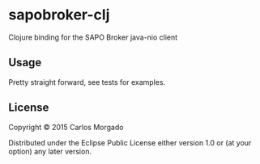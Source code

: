 # sapobroker-clj


Clojure binding for the SAPO Broker java-nio client 

## Usage

Pretty straight forward, see tests for examples.

## License

Copyright © 2015 Carlos Morgado

Distributed under the Eclipse Public License either version 1.0 or (at
your option) any later version.
